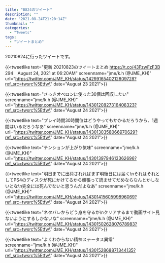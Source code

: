 ```yaml
---
title: "0824のツイート"
description: ""
date: "2021-08-24T21:20:14Z"
thumbnail: ""
categories:
  - "Tweets"
tags:
  - "ツイートまとめ"
---
```

20210824に行ったツイートです。
<!--more-->
{{<tweetlike text=\"更新 20210823のツイートまとめ https://t.co/43FzwFzF3B 294　August 24, 2021 at 06:20AM\" screenname=\"jme/k.h (@JME_KH)\" url=\"https://twitter.com/JME_KH/status/1429916540212809728?ref_src=twsrc%5Etfw\" date=\"August 23 2021\">}}

{{<tweetlike text=\"さっきオベロンに使った30個は回収したい\" screenname=\"jme/k.h (@JME_KH)\" url=\"https://twitter.com/JME_KH/status/1430120827316408323?ref_src=twsrc%5Etfw\" date=\"August 24 2021\">}}

{{<tweetlike text=\"プレイ時間30時間位はどうやってもかかるだろうから、1週間はいるだろうなあ\" screenname=\"jme/k.h (@JME_KH)\" url=\"https://twitter.com/JME_KH/status/1430130358066970629?ref_src=twsrc%5Etfw\" date=\"August 24 2021\">}}

{{<tweetlike text=\"テンションが上がり気味\" screenname=\"jme/k.h (@JME_KH)\" url=\"https://twitter.com/JME_KH/status/1430139794613362696?ref_src=twsrc%5Etfw\" date=\"August 24 2021\">}}

{{<tweetlike text=\"明日までに出荷されればまず明後日には届く\nそれはそれとしてPS4のディスクが死にかけてるから頑張って読ませてだめならなんとかしないとな\n完全には死んでないと思うんだよなあ\" screenname=\"jme/k.h (@JME_KH)\" url=\"https://twitter.com/JME_KH/status/1430141560599896069?ref_src=twsrc%5Etfw\" date=\"August 24 2021\">}}

{{<tweetlike text=\"ネタバレからどう身を守るか\nクリアするまで動画サイト見ないようにするしかないな\" screenname=\"jme/k.h (@JME_KH)\" url=\"https://twitter.com/JME_KH/status/1430150262807678983?ref_src=twsrc%5Etfw\" date=\"August 24 2021\">}}

{{<tweetlike text=\"よくわからない精神ステータス異常\" screenname=\"jme/k.h (@JME_KH)\" url=\"https://twitter.com/JME_KH/status/1430152868871344135?ref_src=twsrc%5Etfw\" date=\"August 24 2021\">}}

